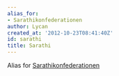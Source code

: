 ```yaml
---
alias_for:
- Sarathikonfederationen
author: Lycan
created_at: '2012-10-23T08:41:40Z'
id: sarathi
title: Sarathi
---
```

Alias for [Sarathikonfederationen]

  [Sarathikonfederationen]: Sarathikonfederationen